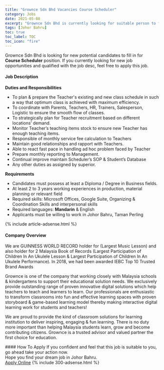 ```yaml
---
title: "Grownce Sdn Bhd Vacancies Course Scheduler" 
category: Jobs 
date: 2021-05-08 
excerpt: "Grownce Sdn Bhd is currently looking for suitable person to fill in the Course Scheduler which based in Johor Bahru" 
tags: [Johor Bahru] 
toc: true 
toc_label: TOC 
toc_icon: "fire" 
--- 
```


<p>Grownce Sdn Bhd is looking for new potential candidates to fill in for <b>Course Scheduler</b> position. If you currently looking for new job opportunities and qualified with the job desc, feel free to apply this job.
</p><div><div><h4>Job Description</h4></div><div><div><span><div><p><strong>Duties and Responsibilities</strong></p><ul><li>To plan &amp; prepare the Teacher's existing and new class schedule in such a way that optimum class is achieved with maximum efficiency.</li><li>To coordinate with Parents, Teachers, HR, Trainers, Salesperson, Logistic to ensure the smooth flow of classes.</li><li>To strategically plan for Teacher recruitment based on different locations&#8217; demand.</li><li>Monitor Teacher&#8217;s teaching items stock to ensure new Teacher has enough teaching items.</li><li>Responsible of monthly service fee calculation to Teachers</li><li>Maintain good relationships and rapport with Teachers.&#160;</li><li>Able to react fast pace in handling ad hoc problem faced by Teacher</li><li>Prepare monthly reporting to Management.</li><li>Continual improve maintain Scheduler&#8217;s SOP &amp; Student&#8217;s Database</li><li>Any other duties as assigned by superior.</li></ul><p><strong>Requirements</strong></p><ul><li>Candidates must possess at least a Diploma / Degree in Business fields.</li><li>At least 2 to 3 years working experiences in production, material planning or relevant field</li><li>Required skills: Microsoft Offices, Google Suite, Organizing &amp; Coordination Skills and interpersonal skills</li><li>Required languages: <strong>Mandarin</strong> &amp; English</li><li>Applicants must be willing to work in Johor Bahru, Taman Perling</li></ul></div></span></div></div></div> 
{% include article-adsense.html %} 
<div><div><h4>Company Overview</h4></div><div><div><span><div><p>We are&#160;GUINNESS WORLD RECORD&#160;holder for (Largest Music Lesson) and also&#160;holder for 2 Malaysia Book of Records&#160;(Largest Participation of Children In An Ukulele Lesson &amp;&#160;Largest Participation of Children In An Ukulele Performance). In 2018, we had been awarded IEBC Top 10 Trusted Brand Awards</p><p>Grownce is one of the company that working closely with Malaysia schools &amp; kindergartens to support their educational solution needs. We exclusively provide outstanding range of proven innovative digital solutions which help teachers to teach and learners to learn. Our professionals are enthusiastic to transform classrooms into fun and effective learning spaces with proven storyboard &amp; game-based learning model thereby making interactive digital learning work for students and teachers!</p><p>We are proud to provide the kind of classroom solutions for learning institution to deliver inspiring, engaging &amp; fun learning.&#160;There is no duty more important than helping Malaysia students learn, grow and become contributing citizens. Grownce is a trusted advisor and valued partner the first choice for education.</p></div></span></div></div></div> 
#### How To Apply 
If you confident and feel that this job is suitable to you, go ahead take your action now. <br/> 
Hope you find your dream job in Johor Bahru. <br/> 
<a href="https://www.jobstreet.com.my/en/job/course-scheduler-4560947?jobId=jobstreet-my-job-4560947&" class="btn btn--info" target="_blank" rel="nofollow noopenner">Apply Online</a> 
{% include 300-adsense.html %} 